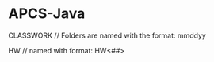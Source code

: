 # APCS-Java

CLASSWORK // Folders are named with the format: mmddyy

HW // named with format: HW<##>
